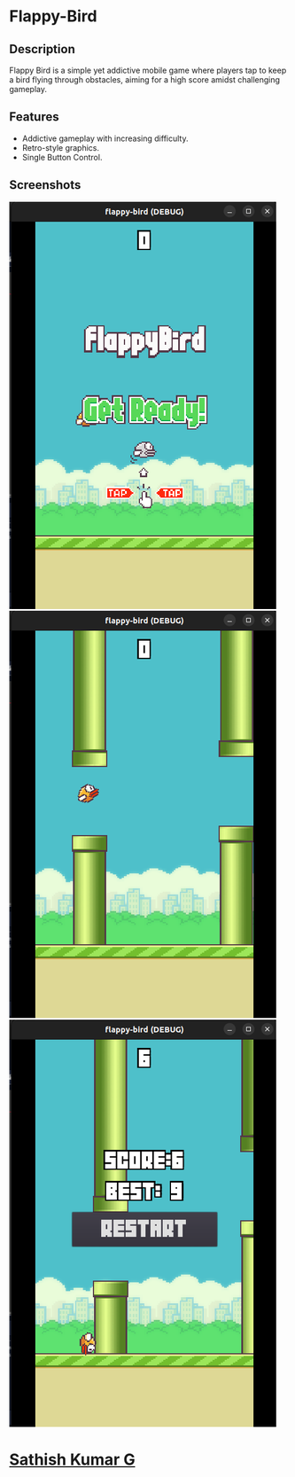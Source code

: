 # Flappy-Bird

## Description

Flappy Bird is a simple yet addictive mobile game where players tap to keep a bird flying through obstacles, aiming for a high score amidst challenging gameplay.


## Features
- Addictive gameplay with increasing difficulty.
- Retro-style graphics.
- Single Button Control.

## Screenshots

![Screenshot 2](/start-menu.png)
![Screenshot 1](/play.png)
![Screenshot 2](/restart-menu.png)


# [Sathish Kumar G](https://github.com/SathishKumar03082004)
